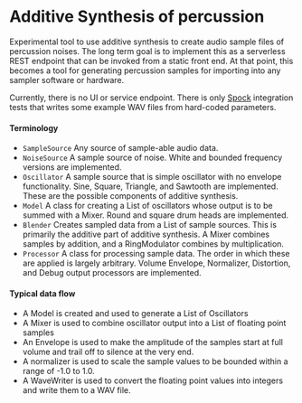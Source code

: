 # Additive Synthesis of percussion

Experimental tool to use additive synthesis to create audio sample files of percussion noises.
The long term goal is to implement this as a serverless REST endpoint that can be invoked from a static front end.
At that point, this becomes a tool for generating percussion samples for importing into any sampler software or hardware.

Currently, there is no UI or service endpoint. There is only [Spock](http://spockframework.org/) integration tests that 
writes some example WAV files from hard-coded parameters. 

#### Terminology
* `SampleSource` Any source of sample-able audio data.
* `NoiseSource` A sample source of noise. White and bounded frequency versions are implemented.
* `Oscillator` A sample source that is simple oscillator with no envelope functionality. Sine, Square, Triangle, and Sawtooth are implemented. These are the possible components of additive synthesis.
* `Model` A class for creating a List of oscillators whose output is to be summed with a Mixer. Round and square drum heads are implemented.
* `Blender` Creates sampled data from a List of sample sources. This is primarily the additive part of additive synthesis. A Mixer combines samples by addition, and a RingModulator combines by multiplication.
* `Processor` A class for processing sample data. The order in which these are applied is largely arbitrary. Volume Envelope, Normalizer, Distortion, and Debug output processors are implemented.

#### Typical data flow
* A Model is created and used to generate a List of Oscillators
* A Mixer is used to combine oscillator output into a List of floating point samples
* An Envelope is used to make the amplitude of the samples start at full volume and trail off to silence at the very end.
* A normalizer is used to scale the sample values to be bounded within a range of -1.0 to 1.0.
* A WaveWriter is used to convert the floating point values into integers and write them to a WAV file.
